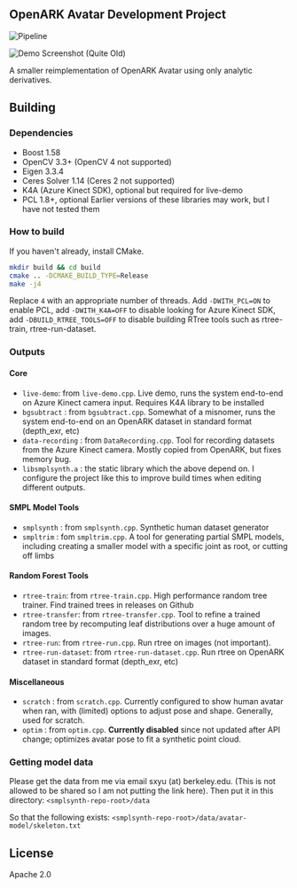 ## OpenARK Avatar Development Project

![Pipeline](https://raw.githubusercontent.com/sxyu/smplsynth/master/images/pipeline.png)

![Demo Screenshot (Quite Old)](https://raw.githubusercontent.com/sxyu/smplsynth/master/images/result.png)

A smaller reimplementation of OpenARK Avatar using only analytic derivatives.

## Building

### Dependencies
- Boost 1.58
- OpenCV 3.3+ (OpenCV 4 not supported)
- Eigen 3.3.4
- Ceres Solver 1.14 (Ceres 2 not supported)
- K4A (Azure Kinect SDK), optional but required for live-demo
- PCL 1.8+, optional
Earlier versions of these libraries may work, but I have not tested them

### How to build

If you haven't already, install CMake.

```sh
mkdir build && cd build
cmake .. -DCMAKE_BUILD_TYPE=Release
make -j4
```
Replace `4` with an appropriate number of threads. Add `-DWITH_PCL=ON` to enable PCL, add `-DWITH_K4A=OFF` to disable looking for Azure Kinect SDK, add `-DBUILD_RTREE_TOOLS=OFF` to disable building RTree tools such as rtree-train, rtree-run-dataset.

### Outputs

#### Core
- `live-demo`: from `live-demo.cpp`. Live demo, runs the system end-to-end on Azure Kinect camera input. Requires K4A library to be installed
- `bgsubtract` : from `bgsubtract.cpp`. Somewhat of a misnomer, runs the system end-to-end on an OpenARK dataset in standard format (depth_exr, etc)
- `data-recording` : from `DataRecording.cpp`. Tool for recording datasets from the Azure Kinect camera. Mostly copied from OpenARK, but fixes memory bug.
- `libsmplsynth.a` : the static library which the above depend on. I configure the project like this to improve build times when editing different outputs.

#### SMPL Model Tools
- `smplsynth` : from `smplsynth.cpp`. Synthetic human dataset generator
- `smpltrim` : fom `smpltrim.cpp`. A tool for generating partial SMPL models, including creating a smaller model with a specific joint as root, or cutting off limbs

#### Random Forest Tools
- `rtree-train`: from `rtree-train.cpp`. High performance random tree trainer. Find trained trees in releases on Github
- `rtree-transfer`: from `rtree-transfer.cpp`. Tool to refine a trained random tree by recomputing leaf distributions over a huge amount of images.
- `rtree-run`: from `rtree-run.cpp`. Run rtree on images (not important).
- `rtree-run-dataset`: from `rtree-run-dataset.cpp`. Run rtree on OpenARK dataset in standard format (depth_exr, etc)

#### Miscellaneous
- `scratch` : from `scratch.cpp`. Currently configured to show human avatar when ran, with (limited) options to adjust pose and shape. Generally, used for scratch.
- `optim` : from `optim.cpp`. **Currently disabled** since not updated after API change; optimizes avatar pose to fit a synthetic point cloud.

### Getting model data

Please get the data from me via email sxyu (at) berkeley.edu. (This is not allowed to be shared so I am not putting the link here). Then put it in this directory:
`<smplsynth-repo-root>/data`

So that the following exists:
`<smplsynth-repo-root>/data/avatar-model/skeleton.txt`

## License
Apache 2.0
